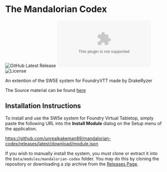 # The Mandalorian Codex
![GitHub Latest Release](https://img.shields.io/github/release/unrealkakeman89/mandalorian-codex?style=flat-square)
![GitHub Downloads Latest](https://img.shields.io/github/downloads/unrealkakeman89/mandalorian-codex/latest/mandalorian-codex.zip?style=flat-square)
![License](https://img.shields.io/github/license/unrealkakeman89/mandalorian-codex?style=flat-square)

An extention of the SW5E system for FoundryVTT made by DrakeRyzer

The Source material can be found [here](https://www.gmbinder.com/share/-LklOgbCIemUq28zgeYC#p19)

## Installation Instructions

To install and use the SW5e system for Foundry Virtual Tabletop, simply paste the following URL into the
**Install Module** dialog on the Setup menu of the application.

https://github.com/unrealkakeman89/mandalorian-codex/releases/latest/download/module.json

If you wish to manually install the system, you must clone or extract it into the `Data/modules/mandalorian-codex` folder. You
may do this by cloning the repository or downloading a zip archive from the
[Releases Page](https://github.com/unrealkakeman89/mandalorian-codex).
